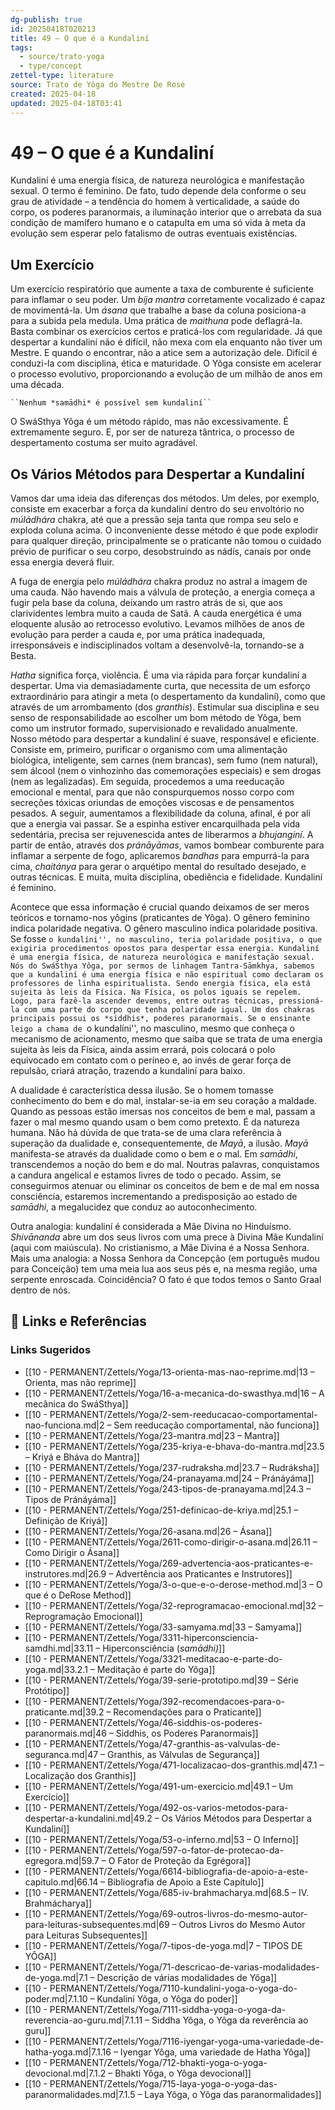 ```yaml
---
dg-publish: true
id: 20250418T020213
title: 49 – O que é a Kundaliní
tags:
  - source/trato-yoga
  - type/concept
zettel-type: literature
source: Trato de Yôga do Mestre De Rose
created: 2025-04-18
updated: 2025-04-18T03:41
---
```


# 49 – O que é a Kundaliní

Kundaliní é uma energia física, de natureza neurológica e manifestação sexual. O termo é feminino. De fato, tudo depende dela conforme o seu grau de atividade – a tendência do homem à verticalidade, a saúde do corpo, os poderes paranormais, a iluminação interior que o arrebata da sua condição de mamífero humano e o catapulta em uma só vida à meta da evolução sem esperar pelo fatalismo de outras eventuais existências.

## Um Exercício

Um exercício respiratório que aumente a taxa de comburente é suficiente para inflamar o seu poder. Um *bíja mantra* corretamente vocalizado é capaz de movimentá-la. Um *ásana* que trabalhe a base da coluna posiciona-a para a subida pela medula. Uma prática de *maithuna* pode deflagrá-la. Basta combinar os exercícios certos e praticá-los com regularidade. Já que despertar a kundaliní não é difícil, não mexa com ela enquanto não tiver um Mestre. E quando o encontrar, não a atice sem a autorização dele. Difícil é conduzi-la com disciplina, ética e maturidade. O Yôga consiste em acelerar o processo evolutivo, proporcionando a evolução de um milhão de anos em uma década.

    ``Nenhum *samādhi* é possível sem kundaliní``

O SwáSthya Yôga é um método rápido, mas não excessivamente. É extremamente seguro. E, por ser de natureza tântrica, o processo de despertamento costuma ser muito agradável.

## Os Vários Métodos para Despertar a Kundaliní

Vamos dar uma ideia das diferenças dos métodos. Um deles, por exemplo, consiste em exacerbar a força da kundaliní dentro do seu envoltório no *múládhára* chakra, até que a pressão seja tanta que rompa seu selo e exploda coluna acima. O inconveniente desse método é que pode explodir para qualquer direção, principalmente se o praticante não tomou o cuidado prévio de purificar o seu corpo, desobstruindo as nádís, canais por onde essa energia deverá fluir.

A fuga de energia pelo *múládhára* chakra produz no astral a imagem de uma cauda. Não havendo mais a válvula de proteção, a energia começa a fugir pela base da coluna, deixando um rastro atrás de si, que aos clarividentes lembra muito a cauda de Satã. A cauda energética é uma eloquente alusão ao retrocesso evolutivo. Levamos milhões de anos de evolução para perder a cauda e, por uma prática inadequada, irresponsáveis e indisciplinados voltam a desenvolvê-la, tornando-se a Besta.

*Hatha* significa força, violência. É uma via rápida para forçar kundaliní a despertar. Uma via demasiadamente curta, que necessita de um esforço extraordinário para atingir a meta (o despertamento da kundaliní), como que através de um arrombamento (dos *granthis*). Estimular sua disciplina e seu senso de responsabilidade ao escolher um bom método de Yôga, bem como um instrutor formado, supervisionado e revalidado anualmente. Nosso método para despertar a kundaliní é suave, responsável e eficiente. Consiste em, primeiro, purificar o organismo com uma alimentação biológica, inteligente, sem carnes (nem brancas), sem fumo (nem natural), sem álcool (nem o vinhozinho das comemorações especiais) e sem drogas (nem as legalizadas). Em seguida, procedemos a uma reeducação emocional e mental, para que não conspurquemos nosso corpo com secreções tóxicas oriundas de emoções viscosas e de pensamentos pesados. A seguir, aumentamos a flexibilidade da coluna, afinal, é por ali que a energia vai passar. Se a espinha estiver encarquilhada pela vida sedentária, precisa ser rejuvenescida antes de liberarmos a *bhujanginí*. A partir de então, através dos *pránāyāmas*, vamos bombear comburente para inflamar a serpente de fogo, aplicaremos *bandhas* para empurrá-la para cima, *chaitánya* para gerar o arquétipo mental do resultado desejado, e outras técnicas. E muita, muita disciplina, obediência e fidelidade. Kundaliní é feminino.

Acontece que essa informação é crucial quando deixamos de ser meros teóricos e tornamo-nos yôgins (praticantes de Yôga). O gênero feminino indica polaridade negativa. O gênero masculino indica polaridade positiva. Se fosse ``o kundalíni'', no masculino, teria polaridade positiva, o que exigiria procedimentos opostos para despertar essa energia. Kundaliní é uma energia física, de natureza neurológica e manifestação sexual. Nós do SwáSthya Yôga, por sermos de linhagem Tantra-Sāmkhya, sabemos que a kundaliní é uma energia física e não espiritual como declaram os professores de linha espiritualista. Sendo energia física, ela está sujeita às leis da Física. Na Física, os polos iguais se repelem. Logo, para fazê-la ascender devemos, entre outras técnicas, pressioná-la com uma parte do corpo que tenha polaridade igual. Um dos chakras principais possui os *siddhis*, poderes paranormais. Se o ensinante leigo a chama de ``o kundalíni'', no masculino, mesmo que conheça o mecanismo de acionamento, mesmo que saiba que se trata de uma energia sujeita às leis da Física, ainda assim errará, pois colocará o polo equivocado em contato com o períneo e, ao invés de gerar força de repulsão, criará atração, trazendo a kundaliní para baixo.

A dualidade é característica dessa ilusão. Se o homem tomasse conhecimento do bem e do mal, instalar-se-ia em seu coração a maldade. Quando as pessoas estão imersas nos conceitos de bem e mal, passam a fazer o mal mesmo quando usam o bem como pretexto. É da natureza humana. Não há dúvida de que trata-se de uma clara referência à superação da dualidade e, consequentemente, de *Mayā*, a ilusão. *Mayā* manifesta-se através da dualidade como o bem e o mal. Em *samādhi*, transcendemos a noção do bem e do mal. Noutras palavras, conquistamos a candura angelical e estamos livres de todo o pecado. Assim, se conseguirmos atenuar ou eliminar os conceitos de bem e de mal em nossa consciência, estaremos incrementando a predisposição ao estado de *samādhi*, a megalucidez que conduz ao autoconhecimento.

Outra analogia: kundaliní é considerada a Mãe Divina no Hinduísmo. *Shivānanda* abre um dos seus livros com uma prece à Divina Mãe Kundaliní (aqui com maiúscula). No cristianismo, a Mãe Divina é a Nossa Senhora. Mais uma analogia: a Nossa Senhora da Concepção (em português mudou para Conceição) tem uma meia lua aos seus pés e, na mesma região, uma serpente enroscada. Coincidência? O fato é que todos temos o Santo Graal dentro de nós.

## 🔗 Links e Referências











### Links Sugeridos

- [[10 - PERMANENT/Zettels/Yoga/13-orienta-mas-nao-reprime.md|13 – Orienta, mas não reprime]]
- [[10 - PERMANENT/Zettels/Yoga/16-a-mecanica-do-swasthya.md|16 – A mecânica do SwáSthya]]
- [[10 - PERMANENT/Zettels/Yoga/2-sem-reeducacao-comportamental-nao-funciona.md|2 – Sem reeducação comportamental, não funciona]]
- [[10 - PERMANENT/Zettels/Yoga/23-mantra.md|23 – Mantra]]
- [[10 - PERMANENT/Zettels/Yoga/235-kriya-e-bhava-do-mantra.md|23.5 – Kriyá e Bháva do Mantra]]
- [[10 - PERMANENT/Zettels/Yoga/237-rudraksha.md|23.7 – Rudráksha]]
- [[10 - PERMANENT/Zettels/Yoga/24-pranayama.md|24 – Pránáyáma]]
- [[10 - PERMANENT/Zettels/Yoga/243-tipos-de-pranayama.md|24.3 – Tipos de Pránáyáma]]
- [[10 - PERMANENT/Zettels/Yoga/251-definicao-de-kriya.md|25.1 – Definição de Kriyá]]
- [[10 - PERMANENT/Zettels/Yoga/26-asana.md|26 – Ásana]]
- [[10 - PERMANENT/Zettels/Yoga/2611-como-dirigir-o-asana.md|26.11 – Como Dirigir o Ásana]]
- [[10 - PERMANENT/Zettels/Yoga/269-advertencia-aos-praticantes-e-instrutores.md|26.9 – Advertência aos Praticantes e Instrutores]]
- [[10 - PERMANENT/Zettels/Yoga/3-o-que-e-o-derose-method.md|3 – O que é o DeRose Method]]
- [[10 - PERMANENT/Zettels/Yoga/32-reprogramacao-emocional.md|32 – Reprogramação Emocional]]
- [[10 - PERMANENT/Zettels/Yoga/33-samyama.md|33 – Samyama]]
- [[10 - PERMANENT/Zettels/Yoga/3311-hiperconsciencia-samdhi.md|33.11 – Hiperconsciência (*samādhi)*]]
- [[10 - PERMANENT/Zettels/Yoga/3321-meditacao-e-parte-do-yoga.md|33.2.1 – Meditação é parte do Yôga]]
- [[10 - PERMANENT/Zettels/Yoga/39-serie-prototipo.md|39 – Série Protótipo]]
- [[10 - PERMANENT/Zettels/Yoga/392-recomendacoes-para-o-praticante.md|39.2 – Recomendações para o Praticante]]
- [[10 - PERMANENT/Zettels/Yoga/46-siddhis-os-poderes-paranormais.md|46 – Siddhis, os Poderes Paranormais]]
- [[10 - PERMANENT/Zettels/Yoga/47-granthis-as-valvulas-de-seguranca.md|47 – Granthis, as Válvulas de Segurança]]
- [[10 - PERMANENT/Zettels/Yoga/471-localizacao-dos-granthis.md|47.1 – Localização dos Granthis]]
- [[10 - PERMANENT/Zettels/Yoga/491-um-exercicio.md|49.1 – Um Exercício]]
- [[10 - PERMANENT/Zettels/Yoga/492-os-varios-metodos-para-despertar-a-kundalini.md|49.2 – Os Vários Métodos para Despertar a Kundaliní]]
- [[10 - PERMANENT/Zettels/Yoga/53-o-inferno.md|53 – O Inferno]]
- [[10 - PERMANENT/Zettels/Yoga/597-o-fator-de-protecao-da-egregora.md|59.7 – O Fator de Proteção da Egrégora]]
- [[10 - PERMANENT/Zettels/Yoga/6614-bibliografia-de-apoio-a-este-capitulo.md|66.14 – Bibliografia de Apoio a Este Capítulo]]
- [[10 - PERMANENT/Zettels/Yoga/685-iv-brahmacharya.md|68.5 – IV. Brahmácharya]]
- [[10 - PERMANENT/Zettels/Yoga/69-outros-livros-do-mesmo-autor-para-leituras-subsequentes.md|69 – Outros Livros do Mesmo Autor para Leituras Subsequentes]]
- [[10 - PERMANENT/Zettels/Yoga/7-tipos-de-yoga.md|7 – TIPOS DE YÔGA]]
- [[10 - PERMANENT/Zettels/Yoga/71-descricao-de-varias-modalidades-de-yoga.md|7.1 – Descrição de várias modalidades de Yôga]]
- [[10 - PERMANENT/Zettels/Yoga/7110-kundalini-yoga-o-yoga-do-poder.md|7.1.10 – Kundaliní Yôga, o Yôga do poder]]
- [[10 - PERMANENT/Zettels/Yoga/7111-siddha-yoga-o-yoga-da-reverencia-ao-guru.md|7.1.11 – Siddha Yôga, o Yôga da reverência ao guru]]
- [[10 - PERMANENT/Zettels/Yoga/7116-iyengar-yoga-uma-variedade-de-hatha-yoga.md|7.1.16 – Iyengar Yôga, uma variedade de Hatha Yôga]]
- [[10 - PERMANENT/Zettels/Yoga/712-bhakti-yoga-o-yoga-devocional.md|7.1.2 – Bhakti Yôga, o Yôga devocional]]
- [[10 - PERMANENT/Zettels/Yoga/715-laya-yoga-o-yoga-das-paranormalidades.md|7.1.5 – Laya Yôga, o Yôga das paranormalidades]]